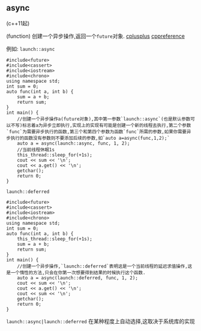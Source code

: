 ## async

(c++11起)

(function)
创建一个异步操作,返回一个`future`对象.
[cplusplus](http://www.cplusplus.com/reference/future/async/)
[cppreference](http://zh.cppreference.com/w/cpp/thread/async)

例如:
`launch::async`

```
#include<future>
#include<cassert>
#include<iostream>
#include<chrono>
using namespace std;
int sum = 0;
auto func(int a, int b) {
    sum = a + b;
    return sum;
}
int main() {
    //创建一个异步操作a(future对象),其中第一参数`launch::async`(也是默认参数可以不写)标志着a为异步立即执行,实现上的实现有可能是创建一个新的线程去执行,第二个参数`func`为需要异步执行的函数,第三个和第四个参数为函数`func`所需的参数,如果你需要异步执行的函数没有参数则不要添加后续的参数,如`auto a=async(func,1,2);`
    auto a = async(launch::async, func, 1, 2);
    //当前线程休眠1s
    this_thread::sleep_for(+1s);
    cout << sum << '\n';
    cout << a.get() << '\n';
    getchar();
    return 0;
}
```
`launch::deferred`

```
#include<future>
#include<cassert>
#include<iostream>
#include<chrono>
using namespace std;
int sum = 0;
auto func(int a, int b) {
    this_thread::sleep_for(+1s);
    sum = a + b;
    return sum;
}
int main() {
    //创建一个异步操作,`launch::deferred`表明这是一个当前线程的延迟求值操作,这是一个惰性的方法,只会在你第一次想要得到结果的时候执行这个函数.
    auto a = async(launch::deferred, func, 1, 2);
    cout << sum << '\n';
    cout << a.get() << '\n';
    cout << sum << '\n';
    getchar();
    return 0;
}
```
`launch::async|launch::deferred`
在某种程度上自动选择,这取决于系统库的实现